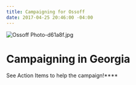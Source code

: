```yaml
---
title: Campaigning for Ossoff
date: 2017-04-25 20:46:00 -04:00
---
```


![Ossoff Photo-d61a8f.jpg](/uploads/Ossoff%20Photo-d61a8f.jpg)
# Campaigning in Georgia
See Action Items to help the campaign!****